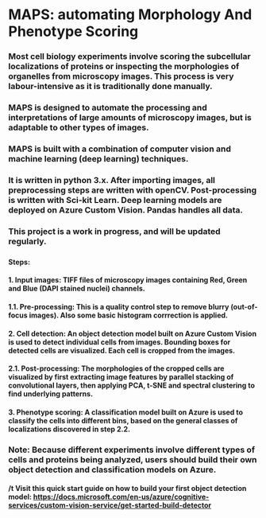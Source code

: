 # MAPS: automating Morphology And Phenotype Scoring
### Most cell biology experiments involve scoring the subcellular localizations of proteins or inspecting the morphologies of organelles from microscopy images. This process is very labour-intensive as it is traditionally done manually.
### MAPS is designed to automate the processing and interpretations of large amounts of microscopy images, but is adaptable to other types of images.
### MAPS is built with a combination of computer vision and machine learning (deep learning) techniques.
### It is written in python 3.x. After importing images, all preprocessing steps are written with openCV. Post-processing is written with Sci-kit Learn. Deep learning models are deployed on Azure Custom Vision. Pandas handles all data.
### This project is a work in progress, and will be updated regularly.
###
#### Steps:
#### 1. Input images: TIFF files of microscopy images containing Red, Green and Blue (DAPI stained nuclei) channels.
#### 1.1. Pre-processing: This is a quality control step to remove blurry (out-of-focus images). Also some basic histogram corrrection is applied.
#### 2. Cell detection: An object detection model built on Azure Custom Vision is used to detect individual cells from images. Bounding boxes for detected cells are visualized. Each cell is cropped from the images.
#### 2.1. Post-processing: The morphologies of the cropped cells are visualized by first extracting image features by parallel stacking of convolutional layers, then applying PCA, t-SNE and spectral clustering to find underlying patterns.
#### 3. Phenotype scoring: A classification model built on Azure is used to classify the cells into different bins, based on the general classes of localizations discovered in step 2.2.
### Note: Because different experiments involve different types of cells and proteins being analyzed, users should build their own object detection and classification models on Azure.
#### /t Visit this quick start guide on how to build your first object detection model: https://docs.microsoft.com/en-us/azure/cognitive-services/custom-vision-service/get-started-build-detector
